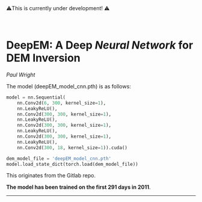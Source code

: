 </br></br>
⚠️This is currently under development! ⚠️
</br></br></br>

DeepEM: A Deep <i>Neural Network</i> for DEM Inversion
============================================
*Paul Wright*

The model (deepEM_model_cnn.pth) is as follows:

```python
model = nn.Sequential(
    nn.Conv2d(6, 300, kernel_size=1),
    nn.LeakyReLU(),
    nn.Conv2d(300, 300, kernel_size=1),
    nn.LeakyReLU(),
    nn.Conv2d(300, 300, kernel_size=1),
    nn.LeakyReLU(),
    nn.Conv2d(300, 300, kernel_size=1),
    nn.LeakyReLU(),
    nn.Conv2d(300, 18, kernel_size=1)).cuda()

dem_model_file = 'deepEM_model_cnn.pth'
model.load_state_dict(torch.load(dem_model_file))
```

This originates from the Gitlab repo.

<b>The model has been trained on the first 291 days in 2011</b>.

---
